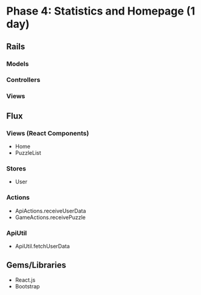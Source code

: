 # Phase 4: Statistics and Homepage (1 day)

## Rails
### Models

### Controllers

### Views

## Flux
### Views (React Components)
* Home
* PuzzleList

### Stores
* User

### Actions
* ApiActions.receiveUserData
* GameActions.receivePuzzle

### ApiUtil
* ApiUtil.fetchUserData

## Gems/Libraries
* React.js
* Bootstrap

